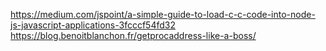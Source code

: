 https://medium.com/jspoint/a-simple-guide-to-load-c-c-code-into-node-js-javascript-applications-3fcccf54fd32
https://blog.benoitblanchon.fr/getprocaddress-like-a-boss/